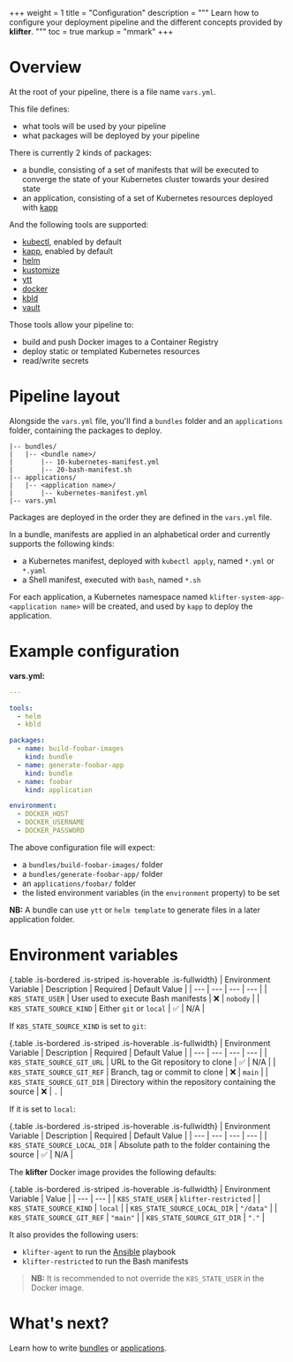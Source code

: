 +++
weight = 1
title = "Configuration"
description = """
Learn how to configure your deployment pipeline and the different concepts
provided by **klifter**.
"""
toc = true
markup = "mmark"
+++

# Overview

At the root of your pipeline, there is a file name `vars.yml`.

This file defines:

 - what tools will be used by your pipeline
 - what packages will be deployed by your pipeline

There is currently 2 kinds of packages:

 - a bundle, consisting of a set of manifests that will be executed to converge
   the state of your Kubernetes cluster towards your desired state
 - an application, consisting of a set of Kubernetes resources deployed with
   [kapp](https://carvel.dev/kapp)

And the following tools are supported:

 - [kubectl](https://kubernetes.io/docs/reference/kubectl/overview/), enabled by default
 - [kapp](https://carvel.dev/kapp), enabled by default
 - [helm](https://helm.sh)
 - [kustomize](https://kustomize.io)
 - [ytt](https://carvel.dev/ytt)
 - [docker](https://docker.com)
 - [kbld](https://carvel.dev/kbld)
 - [vault](https://vaultproject.io)

Those tools allow your pipeline to:

 - build and push Docker images to a Container Registry
 - deploy static or templated Kubernetes resources
 - read/write secrets

# Pipeline layout

Alongside the `vars.yml` file, you'll find a `bundles` folder and an
`applications` folder, containing the packages to deploy.

```
|-- bundles/
|   |-- <bundle name>/
|       |-- 10-kubernetes-manifest.yml
|       |-- 20-bash-manifest.sh
|-- applications/
|   |-- <application name>/
|       |-- kubernetes-manifest.yml
|-- vars.yml
```

Packages are deployed in the order they are defined in the `vars.yml` file.

In a bundle, manifests are applied in an alphabetical order and currently
supports the following kinds:

 - a Kubernetes manifest, deployed with `kubectl apply`, named `*.yml` or `*.yaml`
 - a Shell manifest, executed with `bash`, named `*.sh`

For each application, a Kubernetes namespace named
`klifter-system-app-<application name>` will be created, and used by `kapp` to
deploy the application.

# Example configuration

**vars.yml:**

```yaml
---

tools:
  - helm
  - kbld

packages:
  - name: build-foobar-images
    kind: bundle
  - name: generate-foobar-app
    kind: bundle
  - name: foobar
    kind: application

environment:
  - DOCKER_HOST
  - DOCKER_USERNAME
  - DOCKER_PASSWORD
```

The above configuration file will expect:

 - a `bundles/build-foobar-images/` folder
 - a `bundles/generate-foobar-app/` folder
 - an `applications/foobar/` folder
 - the listed environment variables (in the `environment` property) to be set

**NB:** A bundle can use `ytt` or `helm template` to generate files in a later
application folder.

# Environment variables

{.table .is-bordered .is-striped .is-hoverable .is-fullwidth}
| Environment Variable | Description | Required | Default Value |
| --- | --- | --- | --- |
| `K8S_STATE_USER` | User used to execute Bash manifests | ❌ | `nobody` |
| `K8S_STATE_SOURCE_KIND` | Either `git` or `local` | ✅ | N/A |

If `K8S_STATE_SOURCE_KIND` is set to `git`:

{.table .is-bordered .is-striped .is-hoverable .is-fullwidth}
| Environment Variable | Description | Required | Default Value |
| --- | --- | --- | --- |
| `K8S_STATE_SOURCE_GIT_URL` | URL to the Git repository to clone | ✅ | N/A |
| `K8S_STATE_SOURCE_GIT_REF` | Branch, tag or commit to clone | ❌  | `main` |
| `K8S_STATE_SOURCE_GIT_DIR` | Directory within the repository containing the source | ❌ | `.` |

If it is set to `local`:

{.table .is-bordered .is-striped .is-hoverable .is-fullwidth}
| Environment Variable | Description | Required | Default Value |
| --- | --- | --- | --- |
| `K8S_STATE_SOURCE_LOCAL_DIR` | Absolute path to the folder containing the source | ✅ | N/A |

The **klifter** Docker image provides the following defaults:

{.table .is-bordered .is-striped .is-hoverable .is-fullwidth}
| Environment Variable | Value |
| --- | --- |
| `K8S_STATE_USER` | `klifter-restricted` |
| `K8S_STATE_SOURCE_KIND` | `local` |
| `K8S_STATE_SOURCE_LOCAL_DIR` | `"/data"` |
| `K8S_STATE_SOURCE_GIT_REF` | `"main"` |
| `K8S_STATE_SOURCE_GIT_DIR` | `"."` |

It also provides the following users:

 - `klifter-agent` to run the [Ansible](https://ansible.com) playbook
 - `klifter-restricted` to run the Bash manifests

> **NB:** It is recommended to not override the `K8S_STATE_USER` in the Docker
> image.

# What's next?

Learn how to write [bundles](/docs/tutorials/bundles/) or
[applications](/docs/tutorials/applications/).
